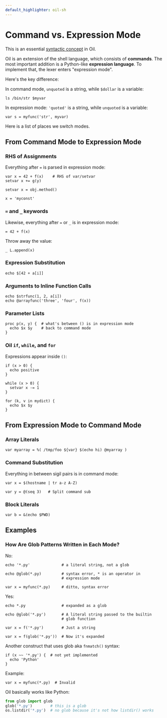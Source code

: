 ```yaml
---
default_highlighter: oil-sh
---
```


Command vs. Expression Mode
===========================

This is an essential [syntactic concept](syntactic-concepts.html) in Oil.

Oil is an extension of the shell language, which consists of **commands**.  The
most important addition is a Python-like **expression language**.  To implement
that, the lexer enters "expression mode".

Here's the key difference:

 In command mode, `unquoted` is a string, while `$dollar` is a variable:

    ls /bin/str $myvar

In expression mode: `'quoted'` is a string, while `unquoted` is a variable:

    var s = myfunc('str', myvar)


<div id="toc">
</div>

Here is a list of places we switch modes.

<!--
Example:

    # Parsed in command mode
    echo "hello $name"

    # the RHS of an assignment is parsed as an expression
    var x = 42 + a[i]

    # The arguments inside function calls expressions
    echo $len(s.strip())
-->

## From Command Mode to Expression Mode

### RHS of Assignments

Everything after `=` is parsed in expression mode:

    var x = 42 + f(x)    # RHS of var/setvar
    setvar x += g(y)

    setvar x = obj.method()   

    x = 'myconst'

### `=` and `_` keywords

Likewise, everything after `=` or `_` is in expression mode:

    = 42 + f(x)

Throw away the value:

    _ L.append(x)


### Expression Substitution

    echo $[42 + a[i]]

### Arguments to Inline Function Calls

    echo $strfunc(1, 2, a[i])
    echo @arrayfunc('three', 'four', f(x))

### Parameter Lists

    proc p(x, y) {  # what's between () is in expression mode
      echo $x $y    # back to command mode
    }

### Oil `if`, `while`, and `for`

Expressions appear inside `()`:

    if (x > 0) { 
      echo positive
    }
    
    while (x > 0) {
      setvar x -= 1
    }
    
    for (k, v in mydict) { 
      echo $x $y
    }

## From Expression Mode to Command Mode

### Array Literals

    var myarray = %( /tmp/foo ${var} $(echo hi) @myarray )

### Command Substitution

Everything in between sigil pairs is in command mode:

    var x = $(hostname | tr a-z A-Z) 

    var y = @(seq 3)   # Split command sub

### Block Literals

    var b = &(echo $PWD)

## Examples

### How Are Glob Patterns Written in Each Mode?

No:

    echo '*.py'              # a literal string, not a glob

    echo @glob(*.py)         # syntax error, * is an operator in 
                             # expression mode

    var x = myfunc(*.py)     # ditto, syntax error

Yes:

    echo *.py                # expanded as a glob

    echo @glob('*.py')       # A literal string passed to the builtin
                             # glob function

    var x = f('*.py')        # Just a string

    var x = f(glob('*.py'))  # Now it's expanded


Another construct that uses glob aka `fnmatch()` syntax:

    if (x ~~ '*.py') {  # not yet implemented
      echo 'Python'
    }


Example:

    var x = myfunc(*.py)  # Invalid

Oil basically works like Python:

```python
from glob import glob
glob('*.py')        # this is a glob
os.listdir('*.py')  # no glob because it's not how listdir() works
```
